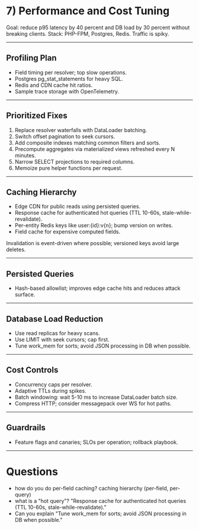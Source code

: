 # 7) Performance and Cost Tuning

Goal: reduce p95 latency by 40 percent and DB load by 30 percent without breaking clients. Stack: PHP-FPM, Postgres, Redis. Traffic is spiky.

---

## Profiling Plan
- Field timing per resolver; top slow operations.
- Postgres pg_stat_statements for heavy SQL.
- Redis and CDN cache hit ratios.
- Sample trace storage with OpenTelemetry.

---

## Prioritized Fixes
1) Replace resolver waterfalls with DataLoader batching.  
2) Switch offset pagination to seek cursors.  
3) Add composite indexes matching common filters and sorts.  
4) Precompute aggregates via materialized views refreshed every N minutes.  
5) Narrow SELECT projections to required columns.  
6) Memoize pure helper functions per request.

---

## Caching Hierarchy
- Edge CDN for public reads using persisted queries.  
- Response cache for authenticated hot queries (TTL 10-60s, stale-while-revalidate).  
- Per-entity Redis keys like user:{id}:v{n}; bump version on writes.  
- Field cache for expensive computed fields.

Invalidation is event-driven where possible; versioned keys avoid large deletes.

---

## Persisted Queries
- Hash-based allowlist; improves edge cache hits and reduces attack surface.

---

## Database Load Reduction
- Use read replicas for heavy scans.  
- Use LIMIT with seek cursors; cap first.  
- Tune work_mem for sorts; avoid JSON processing in DB when possible.

---

## Cost Controls
- Concurrency caps per resolver.  
- Adaptive TTLs during spikes.  
- Batch windowing: wait 5-10 ms to increase DataLoader batch size.  
- Compress HTTP; consider messagepack over WS for hot paths.

---

## Guardrails
- Feature flags and canaries; SLOs per operation; rollback playbook.

---

# Questions

- how do you do per-field caching?  caching hierarchy (per-field, per-query)
- what is a "hot query"? "Response cache for authenticated hot queries (TTL 10-60s, stale-while-revalidate)."
- Can you explain "Tune work_mem for sorts; avoid JSON processing in DB when possible." 